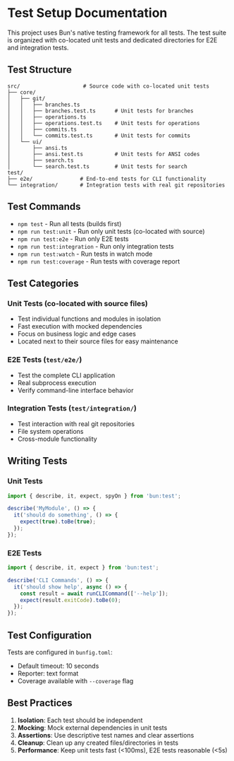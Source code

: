 # Test Setup Documentation

This project uses Bun's native testing framework for all tests. The test suite is organized with co-located unit tests and dedicated directories for E2E and integration tests.

## Test Structure

```
src/                    # Source code with co-located unit tests
├── core/
│   ├── git/
│   │   ├── branches.ts
│   │   ├── branches.test.ts      # Unit tests for branches
│   │   ├── operations.ts
│   │   ├── operations.test.ts    # Unit tests for operations
│   │   ├── commits.ts
│   │   └── commits.test.ts       # Unit tests for commits
│   └── ui/
│       ├── ansi.ts
│       ├── ansi.test.ts          # Unit tests for ANSI codes
│       ├── search.ts
│       └── search.test.ts        # Unit tests for search
test/
├── e2e/               # End-to-end tests for CLI functionality
└── integration/       # Integration tests with real git repositories
```

## Test Commands

- `npm test` - Run all tests (builds first)
- `npm run test:unit` - Run only unit tests (co-located with source)
- `npm run test:e2e` - Run only E2E tests
- `npm run test:integration` - Run only integration tests
- `npm run test:watch` - Run tests in watch mode
- `npm run test:coverage` - Run tests with coverage report

## Test Categories

### Unit Tests (co-located with source files)
- Test individual functions and modules in isolation
- Fast execution with mocked dependencies
- Focus on business logic and edge cases
- Located next to their source files for easy maintenance

### E2E Tests (`test/e2e/`)
- Test the complete CLI application
- Real subprocess execution
- Verify command-line interface behavior

### Integration Tests (`test/integration/`)
- Test interaction with real git repositories
- File system operations
- Cross-module functionality

## Writing Tests

### Unit Tests
```typescript
import { describe, it, expect, spyOn } from 'bun:test';

describe('MyModule', () => {
  it('should do something', () => {
    expect(true).toBe(true);
  });
});
```

### E2E Tests
```typescript
import { describe, it, expect } from 'bun:test';

describe('CLI Commands', () => {
  it('should show help', async () => {
    const result = await runCLICommand(['--help']);
    expect(result.exitCode).toBe(0);
  });
});
```

## Test Configuration

Tests are configured in `bunfig.toml`:
- Default timeout: 10 seconds
- Reporter: text format
- Coverage available with `--coverage` flag

## Best Practices

1. **Isolation**: Each test should be independent
2. **Mocking**: Mock external dependencies in unit tests
3. **Assertions**: Use descriptive test names and clear assertions
4. **Cleanup**: Clean up any created files/directories in tests
5. **Performance**: Keep unit tests fast (<100ms), E2E tests reasonable (<5s)
